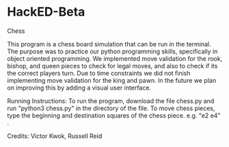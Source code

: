 # HackED-Beta
Chess

This program is a chess board simulation that can be run in the terminal. The purpose was to practice our python programming skills, specifically in object oriented programming.
We implemented move validation for the rook, bishop, and queen pieces to check for legal moves, and also to check if its the correct players turn.
Due to time constraints we did not finish implementing move validation for the king and pawn.
In the future we plan on improving this by adding a visual user interface.

Running Instructions:
To run the program, download the file chess.py and run "python3 chess.py" in the directory of the file.
To move chess pieces, type the beginning and destination squares of the chess piece. e.g. "e2 e4" .

Credits: Victor Kwok, Russell Reid
